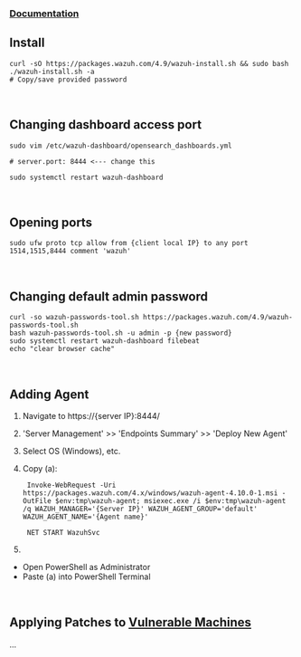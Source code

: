 ### [Documentation](https://documentation.wazuh.com/current/index.html)

## Install
    curl -sO https://packages.wazuh.com/4.9/wazuh-install.sh && sudo bash ./wazuh-install.sh -a
    # Copy/save provided password


<br>

## Changing dashboard access port
    sudo vim /etc/wazuh-dashboard/opensearch_dashboards.yml
    
    # server.port: 8444 <--- change this
    
    sudo systemctl restart wazuh-dashboard

<br>

## Opening ports
    sudo ufw proto tcp allow from {client local IP} to any port 1514,1515,8444 comment 'wazuh'

<br>

## Changing default admin password
    curl -so wazuh-passwords-tool.sh https://packages.wazuh.com/4.9/wazuh-passwords-tool.sh
    bash wazuh-passwords-tool.sh -u admin -p {new password}
    sudo systemctl restart wazuh-dashboard filebeat
    echo "clear browser cache"

<br>

## Adding Agent
1. Navigate to https://{server IP}:8444/
2. 'Server Management' >> 'Endpoints Summary' >> 'Deploy New Agent'
3. Select OS (Windows), etc.
4. Copy (a):
    
        Invoke-WebRequest -Uri https://packages.wazuh.com/4.x/windows/wazuh-agent-4.10.0-1.msi -OutFile $env:tmp\wazuh-agent; msiexec.exe /i $env:tmp\wazuh-agent /q WAZUH_MANAGER='{Server IP}' WAZUH_AGENT_GROUP='default' WAZUH_AGENT_NAME='{Agent name}'

        NET START WazuhSvc

5. 
- Open PowerShell as Administrator
- Paste (a) into PowerShell Terminal

<br>

## Applying Patches to [Vulnerable Machines](https://github.com/rapid7/metasploitable3)
...
    
